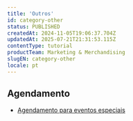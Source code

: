 ```yaml
---
title: 'Outros'
id: category-other
status: PUBLISHED
createdAt: 2024-11-05T19:06:37.704Z
updatedAt: 2025-07-21T21:31:53.115Z
contentType: tutorial
productTeam: Marketing & Merchandising
slugEN: category-other
locale: pt
---
```


## Agendamento

- [Agendamento para eventos especiais](https://help.vtex.com/pt/docs/tutorials/agendamento-para-eventos-especiais)

